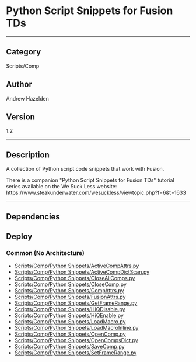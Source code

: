 # Python Script Snippets for Fusion TDs
___

## Category
Scripts/Comp

## Author
Andrew Hazelden

## Version
1.2

___

## Description
<p>A collection of Python script code snippets that work with Fusion.</p>

<p>There is a companion "Python Script Snippets for Fusion TDs" tutorial series available on the We Suck Less website:<br>
https://www.steakunderwater.com/wesuckless/viewtopic.php?f=6&t=1633</p>

___

## Dependencies

## Deploy

### Common (No Architecture)

<ul>
<li><a href="https://gitlab.com/WeSuckLess/Reactor/-/blob/master/Atoms/com.AndrewHazelden.PythonScriptSnippetsForFusionTDs/Scripts/Comp/Python Snippets/ActiveCompAttrs.py?ref_type=heads">Scripts/Comp/Python Snippets/ActiveCompAttrs.py</a></li>
<li><a href="https://gitlab.com/WeSuckLess/Reactor/-/blob/master/Atoms/com.AndrewHazelden.PythonScriptSnippetsForFusionTDs/Scripts/Comp/Python Snippets/ActiveCompDictScan.py?ref_type=heads">Scripts/Comp/Python Snippets/ActiveCompDictScan.py</a></li>
<li><a href="https://gitlab.com/WeSuckLess/Reactor/-/blob/master/Atoms/com.AndrewHazelden.PythonScriptSnippetsForFusionTDs/Scripts/Comp/Python Snippets/CloseAllComps.py?ref_type=heads">Scripts/Comp/Python Snippets/CloseAllComps.py</a></li>
<li><a href="https://gitlab.com/WeSuckLess/Reactor/-/blob/master/Atoms/com.AndrewHazelden.PythonScriptSnippetsForFusionTDs/Scripts/Comp/Python Snippets/CloseComp.py?ref_type=heads">Scripts/Comp/Python Snippets/CloseComp.py</a></li>
<li><a href="https://gitlab.com/WeSuckLess/Reactor/-/blob/master/Atoms/com.AndrewHazelden.PythonScriptSnippetsForFusionTDs/Scripts/Comp/Python Snippets/CompAttrs.py?ref_type=heads">Scripts/Comp/Python Snippets/CompAttrs.py</a></li>
<li><a href="https://gitlab.com/WeSuckLess/Reactor/-/blob/master/Atoms/com.AndrewHazelden.PythonScriptSnippetsForFusionTDs/Scripts/Comp/Python Snippets/FusionAttrs.py?ref_type=heads">Scripts/Comp/Python Snippets/FusionAttrs.py</a></li>
<li><a href="https://gitlab.com/WeSuckLess/Reactor/-/blob/master/Atoms/com.AndrewHazelden.PythonScriptSnippetsForFusionTDs/Scripts/Comp/Python Snippets/GetFrameRange.py?ref_type=heads">Scripts/Comp/Python Snippets/GetFrameRange.py</a></li>
<li><a href="https://gitlab.com/WeSuckLess/Reactor/-/blob/master/Atoms/com.AndrewHazelden.PythonScriptSnippetsForFusionTDs/Scripts/Comp/Python Snippets/HiQDisable.py?ref_type=heads">Scripts/Comp/Python Snippets/HiQDisable.py</a></li>
<li><a href="https://gitlab.com/WeSuckLess/Reactor/-/blob/master/Atoms/com.AndrewHazelden.PythonScriptSnippetsForFusionTDs/Scripts/Comp/Python Snippets/HiQEnable.py?ref_type=heads">Scripts/Comp/Python Snippets/HiQEnable.py</a></li>
<li><a href="https://gitlab.com/WeSuckLess/Reactor/-/blob/master/Atoms/com.AndrewHazelden.PythonScriptSnippetsForFusionTDs/Scripts/Comp/Python Snippets/LoadMacro.py?ref_type=heads">Scripts/Comp/Python Snippets/LoadMacro.py</a></li>
<li><a href="https://gitlab.com/WeSuckLess/Reactor/-/blob/master/Atoms/com.AndrewHazelden.PythonScriptSnippetsForFusionTDs/Scripts/Comp/Python Snippets/LoadMacroInline.py?ref_type=heads">Scripts/Comp/Python Snippets/LoadMacroInline.py</a></li>
<li><a href="https://gitlab.com/WeSuckLess/Reactor/-/blob/master/Atoms/com.AndrewHazelden.PythonScriptSnippetsForFusionTDs/Scripts/Comp/Python Snippets/OpenComp.py?ref_type=heads">Scripts/Comp/Python Snippets/OpenComp.py</a></li>
<li><a href="https://gitlab.com/WeSuckLess/Reactor/-/blob/master/Atoms/com.AndrewHazelden.PythonScriptSnippetsForFusionTDs/Scripts/Comp/Python Snippets/OpenCompsDict.py?ref_type=heads">Scripts/Comp/Python Snippets/OpenCompsDict.py</a></li>
<li><a href="https://gitlab.com/WeSuckLess/Reactor/-/blob/master/Atoms/com.AndrewHazelden.PythonScriptSnippetsForFusionTDs/Scripts/Comp/Python Snippets/SaveComp.py?ref_type=heads">Scripts/Comp/Python Snippets/SaveComp.py</a></li>
<li><a href="https://gitlab.com/WeSuckLess/Reactor/-/blob/master/Atoms/com.AndrewHazelden.PythonScriptSnippetsForFusionTDs/Scripts/Comp/Python Snippets/SetFrameRange.py?ref_type=heads">Scripts/Comp/Python Snippets/SetFrameRange.py</a></li>
</ul>
